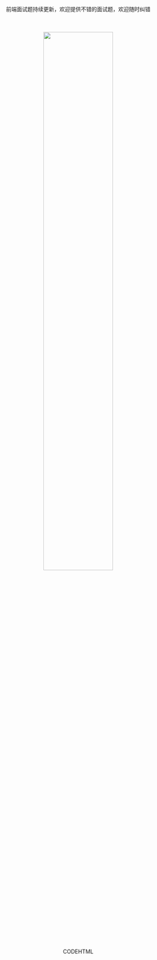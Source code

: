 <center>前端面试题持续更新，欢迎提供不错的面试题，欢迎随时纠错</center>
<div align=center style="padding: 50px 0;"><img src="./js-code.png" width = 60% /></div>
<center>CODEHTML</center>